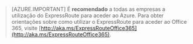 > [AZURE.IMPORTANT]
> É **recomendado** a todas as empresas a utilização do ExpressRoute para aceder ao Azure. Para obter orientações sobre como utilizar o ExpressRoute para aceder ao Office 365, visite [http://aka.ms/ExpressRouteOffice365](http://aka.ms/ExpressRouteOffice365).

<!--HONumber=Sep16_HO3-->


